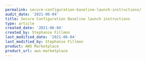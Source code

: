 ```yaml
---
permalink: secure-configuration-baseline-launch-instructions/
audit_date: '2021-06-04'
title: Secure Configuration Baseline launch instructions
type: article
created_date: '2021-06-04'
created_by: Stephanie Fillmon
last_modified_date: '2021-06-04'
last_modified_by: Stephanie Fillmon
product: AWS Marketplace
product_url: aws-marketplace
---
```

